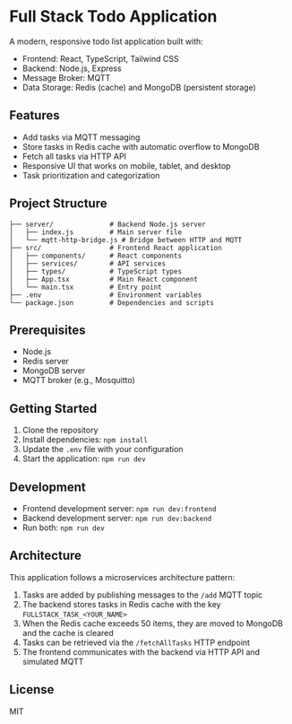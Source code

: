 # Full Stack Todo Application

A modern, responsive todo list application built with:

- Frontend: React, TypeScript, Tailwind CSS
- Backend: Node.js, Express
- Message Broker: MQTT
- Data Storage: Redis (cache) and MongoDB (persistent storage)

## Features

- Add tasks via MQTT messaging
- Store tasks in Redis cache with automatic overflow to MongoDB
- Fetch all tasks via HTTP API
- Responsive UI that works on mobile, tablet, and desktop
- Task prioritization and categorization

## Project Structure

```
├── server/              # Backend Node.js server
│   ├── index.js         # Main server file
│   └── mqtt-http-bridge.js # Bridge between HTTP and MQTT
├── src/                 # Frontend React application
│   ├── components/      # React components
│   ├── services/        # API services
│   ├── types/           # TypeScript types
│   ├── App.tsx          # Main React component
│   └── main.tsx         # Entry point
├── .env                 # Environment variables
└── package.json         # Dependencies and scripts
```

## Prerequisites

- Node.js
- Redis server
- MongoDB server
- MQTT broker (e.g., Mosquitto)

## Getting Started

1. Clone the repository
2. Install dependencies: `npm install`
3. Update the `.env` file with your configuration
4. Start the application: `npm run dev`

## Development

- Frontend development server: `npm run dev:frontend`
- Backend development server: `npm run dev:backend`
- Run both: `npm run dev`

## Architecture

This application follows a microservices architecture pattern:

1. Tasks are added by publishing messages to the `/add` MQTT topic
2. The backend stores tasks in Redis cache with the key `FULLSTACK_TASK_<YOUR_NAME>`
3. When the Redis cache exceeds 50 items, they are moved to MongoDB and the cache is cleared
4. Tasks can be retrieved via the `/fetchAllTasks` HTTP endpoint
5. The frontend communicates with the backend via HTTP API and simulated MQTT

## License

MIT